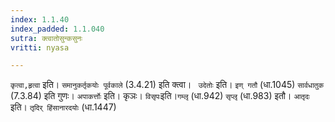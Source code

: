 ```yaml
---
index: 1.1.40
index_padded: 1.1.040
sutra: क्त्वातोसुन्कसुनः
vritti: nyasa

---
```

`कृत्वा,हृत्वा` इति। `समानुकर्तृकयोः पूर्वकाले` (3.4.21) इति क्त्वा। `
उदेतोः` इति। `इण् गतौ` (धा.1045) `सार्वधातुक` (7.3.84) इति गुणः। `अपाकर्त्तोः` इति। कृञः। `विसृपः`इति।`गम्लृ` (धा.942) `सृप्लृ` (धा.983) इतौ। `आतृदः` इति।
`तृदिर् हिंसानारदयोः` (धा.1447)